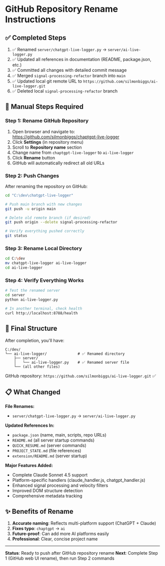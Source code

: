 # GitHub Repository Rename Instructions

## ✅ Completed Steps
1. ✅ Renamed `server/chatgpt-live-logger.py` → `server/ai-live-logger.py`
2. ✅ Updated all references in documentation (README, package.json, etc.)
3. ✅ Committed all changes with detailed commit message
4. ✅ Merged `signal-processing-refactor` branch into `main`
5. ✅ Updated local git remote URL to `https://github.com/silmonbiggs/ai-live-logger.git`
6. ✅ Deleted local `signal-processing-refactor` branch

## 🔲 Manual Steps Required

### Step 1: Rename GitHub Repository
1. Open browser and navigate to: https://github.com/silmonbiggs/chaptgpt-live-logger
2. Click **Settings** (in repository menu)
3. Scroll to **Repository name** section
4. Change name from `chaptgpt-live-logger` to `ai-live-logger`
5. Click **Rename** button
6. GitHub will automatically redirect all old URLs

### Step 2: Push Changes
After renaming the repository on GitHub:

```bash
cd "C:\dev\chatgpt-live-logger"

# Push main branch with new changes
git push -u origin main

# Delete old remote branch (if desired)
git push origin --delete signal-processing-refactor

# Verify everything pushed correctly
git status
```

### Step 3: Rename Local Directory
```bash
cd C:\dev
mv chatgpt-live-logger ai-live-logger
cd ai-live-logger
```

### Step 4: Verify Everything Works
```bash
# Test the renamed server
cd server
python ai-live-logger.py

# In another terminal, check health
curl http://localhost:8788/health
```

## 🎯 Final Structure

After completion, you'll have:

```
C:/dev/
└── ai-live-logger/              # ✅ Renamed directory
    ├── server/
    │   └── ai-live-logger.py    # ✅ Renamed server file
    └── (all other files)
```

GitHub repository: `https://github.com/silmonbiggs/ai-live-logger.git` ✅

## 📋 What Changed

**File Renames:**
- `server/chatgpt-live-logger.py` → `server/ai-live-logger.py`

**Updated References In:**
- `package.json` (name, main, scripts, repo URLs)
- `README.md` (all server startup commands)
- `QUICK_RESUME.md` (server commands)
- `PROJECT_STATE.md` (file references)
- `extension/README.md` (server startup)

**Major Features Added:**
- Complete Claude Sonnet 4.5 support
- Platform-specific handlers (claude_handler.js, chatgpt_handler.js)
- Enhanced signal processing and velocity filters
- Improved DOM structure detection
- Comprehensive metadata tracking

## ✨ Benefits of Rename

1. **Accurate naming**: Reflects multi-platform support (ChatGPT + Claude)
2. **Fixes typo**: `chaptgpt` → `ai`
3. **Future-proof**: Can add more AI platforms easily
4. **Professional**: Clear, concise project name

---

**Status**: Ready to push after GitHub repository rename
**Next**: Complete Step 1 (GitHub web UI rename), then run Step 2 commands
